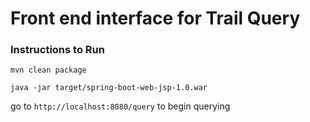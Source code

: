 # Front end interface for Trail Query


### Instructions to Run 
```
mvn clean package
```

```
java -jar target/spring-boot-web-jsp-1.0.war
```
go to ```http://localhost:8080/query``` to begin querying
